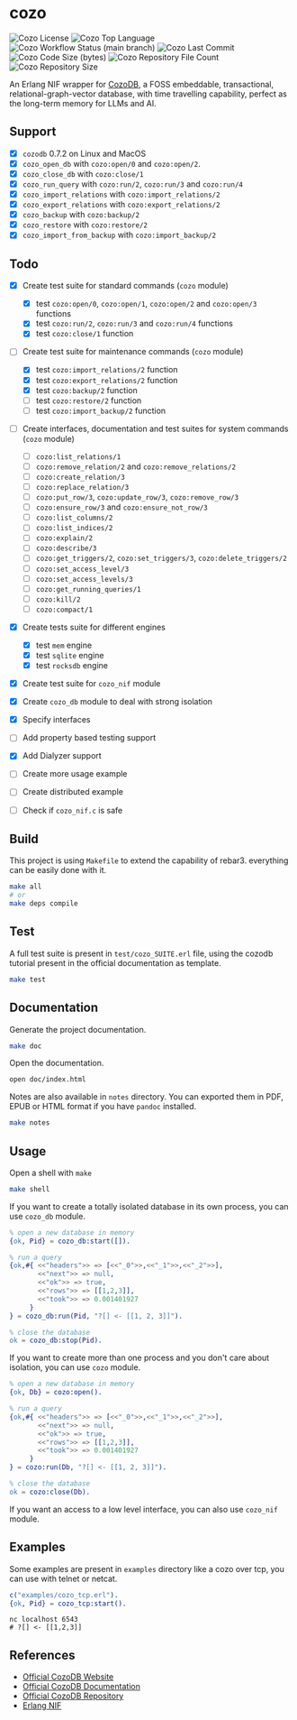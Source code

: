 # cozo

![Cozo License](https://img.shields.io/github/license/niamtokik/cozo)
![Cozo Top Language](https://img.shields.io/github/languages/top/niamtokik/cozo)
![Cozo Workflow Status (main branch)](https://img.shields.io/github/actions/workflow/status/niamtokik/cozo/test.yaml?branch=main)
![Cozo Last Commit](https://img.shields.io/github/last-commit/niamtokik/cozo)
![Cozo Code Size (bytes)](https://img.shields.io/github/languages/code-size/niamtokik/cozo)
![Cozo Repository File Count](https://img.shields.io/github/directory-file-count/niamtokik/cozo)
![Cozo Repository Size](https://img.shields.io/github/repo-size/niamtokik/cozo)

An Erlang NIF wrapper for [CozoDB](https://www.cozodb.org), a FOSS
embeddable, transactional, relational-graph-vector database, with time
travelling capability, perfect as the long-term memory for LLMs and
AI.


## Support

 - [x] `cozodb` 0.7.2 on Linux and MacOS
 - [x] `cozo_open_db` with `cozo:open/0` and `cozo:open/2`.
 - [x] `cozo_close_db` with `cozo:close/1`
 - [x] `cozo_run_query` with `cozo:run/2`, `cozo:run/3` and `cozo:run/4`
 - [x] `cozo_import_relations` with `cozo:import_relations/2`
 - [x] `cozo_export_relations` with `cozo:export_relations/2`
 - [x] `cozo_backup`  with `cozo:backup/2`
 - [x] `cozo_restore`  with `cozo:restore/2`
 - [x] `cozo_import_from_backup`  with `cozo:import_backup/2`

## Todo

 - [x] Create test suite for standard commands (`cozo` module)
   - [x] test `cozo:open/0`, `cozo:open/1`, `cozo:open/2` and
         `cozo:open/3` functions
   - [x] test `cozo:run/2`, `cozo:run/3` and `cozo:run/4` functions
   - [x] test `cozo:close/1` function
   
 - [ ] Create test suite for maintenance commands (`cozo` module)
   - [x] test `cozo:import_relations/2` function
   - [x] test `cozo:export_relations/2` function
   - [x] test `cozo:backup/2` function
   - [ ] test `cozo:restore/2` function
   - [ ] test `cozo:import_backup/2` function
   
 - [ ] Create interfaces, documentation and test suites for system
       commands (`cozo` module)
   - [ ] `cozo:list_relations/1`
   - [ ] `cozo:remove_relation/2` and `cozo:remove_relations/2`
   - [ ] `cozo:create_relation/3`
   - [ ] `cozo:replace_relation/3`
   - [ ] `cozo:put_row/3`, `cozo:update_row/3`, `cozo:remove_row/3`
   - [ ] `cozo:ensure_row/3` and  `cozo:ensure_not_row/3`
   - [ ] `cozo:list_columns/2`
   - [ ] `cozo:list_indices/2`
   - [ ] `cozo:explain/2`
   - [ ] `cozo:describe/3`
   - [ ] `cozo:get_triggers/2`, `cozo:set_triggers/3`, `cozo:delete_triggers/2`
   - [ ] `cozo:set_access_level/3` 
   - [ ] `cozo:set_access_levels/3`
   - [ ] `cozo:get_running_queries/1`
   - [ ] `cozo:kill/2`
   - [ ] `cozo:compact/1`
 
 - [x] Create tests suite for different engines
   - [x] test `mem` engine
   - [x] test `sqlite` engine
   - [x] test `rocksdb` engine

 - [x] Create test suite for `cozo_nif` module

 - [x] Create `cozo_db` module to deal with strong isolation
 - [x] Specify interfaces
 - [ ] Add property based testing support
 - [x] Add Dialyzer support
 - [ ] Create more usage example
 - [ ] Create distributed example
 - [ ] Check if `cozo_nif.c` is safe

## Build

This project is using `Makefile` to extend the capability of
rebar3. everything can be easily done with it.

```sh
make all
# or
make deps compile
```

## Test

A full test suite is present in `test/cozo_SUITE.erl` file, using the
cozodb tutorial present in the official documentation as template.

```sh
make test
```

## Documentation

Generate the project documentation.

```sh
make doc
```

Open the documentation.

```sh
open doc/index.html
```

Notes are also available in `notes` directory. You can exported them
in PDF, EPUB or HTML format if you have `pandoc` installed.

```sh
make notes
```

## Usage

Open a shell with `make`

```sh
make shell
```

If you want to create a totally isolated database in its own process,
you can use `cozo_db` module.

```erlang
% open a new database in memory
{ok, Pid} = cozo_db:start([]).

% run a query
{ok,#{ <<"headers">> => [<<"_0">>,<<"_1">>,<<"_2">>],
       <<"next">> => null,
       <<"ok">> => true,
       <<"rows">> => [[1,2,3]],
       <<"took">> => 0.001401927
     }
} = cozo_db:run(Pid, "?[] <- [[1, 2, 3]]").

% close the database
ok = cozo_db:stop(Pid).
```

If you want to create more than one process and you don't care about
isolation, you can use `cozo` module.

```erlang
% open a new database in memory
{ok, Db} = cozo:open().

% run a query
{ok,#{ <<"headers">> => [<<"_0">>,<<"_1">>,<<"_2">>],
       <<"next">> => null,
       <<"ok">> => true,
       <<"rows">> => [[1,2,3]],
       <<"took">> => 0.001401927
     }
} = cozo:run(Db, "?[] <- [[1, 2, 3]]").

% close the database
ok = cozo:close(Db).
```

If you want an access to a low level interface, you can also use
`cozo_nif` module.

## Examples

Some examples are present in `examples` directory like a cozo over
tcp, you can use with telnet or netcat.

```erlang
c("examples/cozo_tcp.erl").
{ok, Pid} = cozo_tcp:start().
```

```shell
nc localhost 6543
# ?[] <- [[1,2,3]]
```

## References

 - [Official CozoDB Website](https://www.cozodb.org/)
 - [Official CozoDB Documentation](https://docs.cozodb.org/en/latest/)
 - [Official CozoDB Repository](https://github.com/cozodb/cozo)
 - [Erlang NIF](https://www.erlang.org/doc/tutorial/nif.html)
